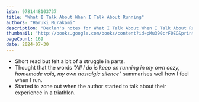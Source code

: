 ```yaml
---
isbn: 9781448103737
title: "What I Talk About When I Talk About Running"
authors: "Haruki Murakami"
description: "Declan's notes for What I Talk About When I Talk About Running by Haruki Murakami."
thumbnail: "http://books.google.com/books/content?id=pMu390crF0EC&printsec=frontcover&img=1&zoom=5&source=gbs_api"
pageCount: 169
date: 2024-07-30
---
```

- Short read but felt a bit of a struggle in parts.
- Thought that the words _"All I do is keep on running in my own cozy, homemade void, my own nostalgic silence"_ summarises well how I feel when I run.
- Started to zone out when the author started to talk about their experience in a triathlon.